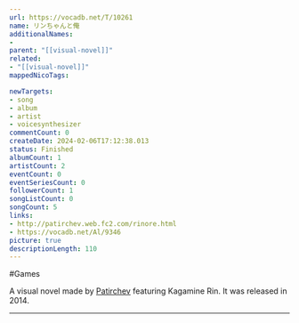 ```yaml
---
url: https://vocadb.net/T/10261
name: リンちゃんと俺
additionalNames: 
- 
parent: "[[visual-novel]]"
related:
- "[[visual-novel]]"
mappedNicoTags:

newTargets:
- song
- album
- artist
- voicesynthesizer
commentCount: 0
createDate: 2024-02-06T17:12:38.013
status: Finished
albumCount: 1
artistCount: 2
eventCount: 0
eventSeriesCount: 0
followerCount: 1
songListCount: 0
songCount: 5
links: 
- http://patirchev.web.fc2.com/rinore.html
- https://vocadb.net/Al/9346
picture: true
descriptionLength: 110
---
```


#Games

A visual novel made by [Patirchev](https://vocadb.net/Ar/910) featuring Kagamine Rin. It was released in 2014.

---

